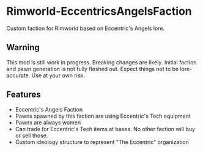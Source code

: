 # Rimworld-EccentricsAngelsFaction
Custom faction for Rimworld based on Eccentric's Angels lore.

## Warning

This mod is still work in progress. Breaking changes are likely. Initial faction and pawn generation is not fully fleshed out. 
Expect things not to be lore-accurate.
Use at your own risk.

## Features
 - Eccentric's Angels Faction
 - Pawns spawned by this faction are using Eccentric's Tech equipment
 - Pawns are always women
 - Can trade for Eccentric's Tech items at bases. No other faction will buy or sell those.
 - Custom ideology structure to represent "The Eccentric" organization